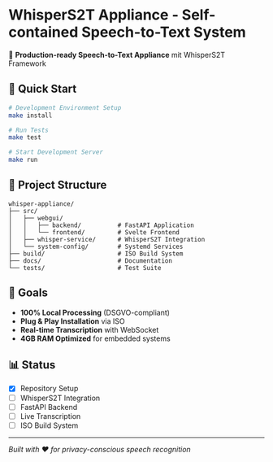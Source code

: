 # WhisperS2T Appliance - Self-contained Speech-to-Text System

🎤 **Production-ready Speech-to-Text Appliance** mit WhisperS2T Framework

## 🚀 Quick Start

```bash
# Development Environment Setup
make install

# Run Tests
make test

# Start Development Server
make run
```

## 📁 Project Structure

```
whisper-appliance/
├── src/
│   ├── webgui/
│   │   ├── backend/          # FastAPI Application
│   │   └── frontend/         # Svelte Frontend
│   ├── whisper-service/      # WhisperS2T Integration
│   └── system-config/        # Systemd Services
├── build/                    # ISO Build System
├── docs/                     # Documentation
└── tests/                    # Test Suite
```

## 🎯 Goals

- **100% Local Processing** (DSGVO-compliant)
- **Plug & Play Installation** via ISO
- **Real-time Transcription** with WebSocket
- **4GB RAM Optimized** for embedded systems

## 📊 Status

- [x] Repository Setup
- [ ] WhisperS2T Integration
- [ ] FastAPI Backend
- [ ] Live Transcription
- [ ] ISO Build System

---

*Built with ❤️ for privacy-conscious speech recognition*
